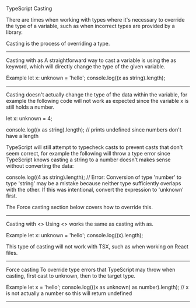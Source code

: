TypeScript Casting

There are times when working with types where it's necessary to override the type of a variable, such as when incorrect types are provided by a library.

Casting is the process of overriding a type.


________________________________________________________________________

Casting with as
A straightforward way to cast a variable is using the as keyword, which will directly change the type of the given variable.

Example
let x: unknown = 'hello';
console.log((x as string).length);


________________________________________________________________________

Casting doesn't actually change the type of the data within the variable, for example the following code will not work as expected since the variable x is still holds a number.

let x: unknown = 4;

console.log((x as string).length); // prints undefined since numbers don't have a length

TypeScript will still attempt to typecheck casts to prevent casts that don't seem correct, for example the following will throw a type error since TypeScript knows casting a string to a number doesn't makes sense without converting the data:

console.log((4 as string).length); // Error: Conversion of type 'number' to type 'string' may be a mistake because neither type sufficiently overlaps with the other. If this was intentional, convert the expression to 'unknown' first.

The Force casting section below covers how to override this.


________________________________________________________________________

Casting with <>
Using <> works the same as casting with as.

Example
let x: unknown = 'hello';
console.log((<string>x).length);

This type of casting will not work with TSX, such as when working on React files.


________________________________________________________________________

Force casting
To override type errors that TypeScript may throw when casting, first cast to unknown, then to the target type.

Example
let x = 'hello';
console.log(((x as unknown) as number).length); // x is not actually a number so this will return undefined


________________________________________________________________________
